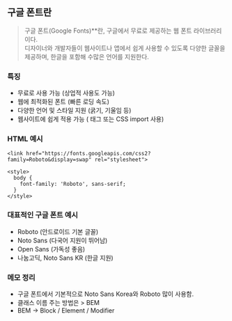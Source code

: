 ## 구글 폰트란 
> 구글 폰트(Google Fonts)**란, 구글에서 무료로 제공하는 웹 폰트 라이브러리이다. <br> 디자이너와 개발자들이 웹사이트나 앱에서 쉽게 사용할 수 있도록 다양한 글꼴을 제공하며, 한글을 포함해 수많은 언어를 지원한다.

### 특징
+ 무료로 사용 가능 (상업적 사용도 가능)
+ 웹에 최적화된 폰트 (빠른 로딩 속도)
+ 다양한 언어 및 스타일 지원 (굵기, 기울임 등)
+ 웹사이트에 쉽게 적용 가능 (<link> 태그 또는 CSS import 사용)

### HTML 예시
```
<link href="https://fonts.googleapis.com/css2?family=Roboto&display=swap" rel="stylesheet">

<style>
  body {
    font-family: 'Roboto', sans-serif;
  }
</style>

```

### 대표적인 구글 폰트 예시
+ Roboto (안드로이드 기본 글꼴)
+ Noto Sans (다국어 지원이 뛰어남)
+ Open Sans (가독성 좋음)
+ 나눔고딕, Noto Sans KR (한글 지원)


### 메모 정리 
+ 구글 폰트에서 기본적으로 Noto Sans Korea와 Roboto 많이 사용함.
+ 클래스 이름 주는 방법은 > BEM
+ BEM -> Block / Element / Modifier   
